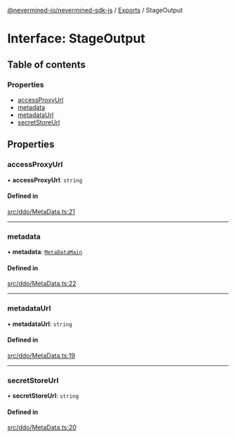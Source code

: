 [@nevermined-io/nevermined-sdk-js](../README.md) / [Exports](../modules.md) / StageOutput

# Interface: StageOutput

## Table of contents

### Properties

- [accessProxyUrl](StageOutput.md#accessproxyurl)
- [metadata](StageOutput.md#metadata)
- [metadataUrl](StageOutput.md#metadataurl)
- [secretStoreUrl](StageOutput.md#secretstoreurl)

## Properties

### accessProxyUrl

• **accessProxyUrl**: `string`

#### Defined in

[src/ddo/MetaData.ts:21](https://github.com/nevermined-io/sdk-js/blob/56fc18a/src/ddo/MetaData.ts#L21)

___

### metadata

• **metadata**: [`MetaDataMain`](MetaDataMain.md)

#### Defined in

[src/ddo/MetaData.ts:22](https://github.com/nevermined-io/sdk-js/blob/56fc18a/src/ddo/MetaData.ts#L22)

___

### metadataUrl

• **metadataUrl**: `string`

#### Defined in

[src/ddo/MetaData.ts:19](https://github.com/nevermined-io/sdk-js/blob/56fc18a/src/ddo/MetaData.ts#L19)

___

### secretStoreUrl

• **secretStoreUrl**: `string`

#### Defined in

[src/ddo/MetaData.ts:20](https://github.com/nevermined-io/sdk-js/blob/56fc18a/src/ddo/MetaData.ts#L20)
